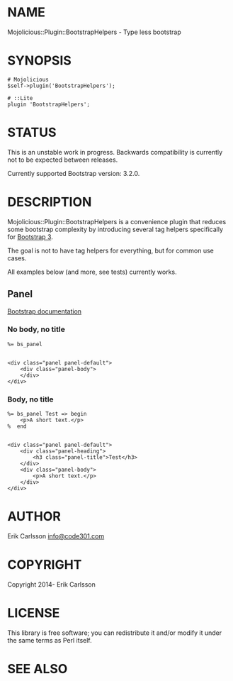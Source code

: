# NAME

Mojolicious::Plugin::BootstrapHelpers - Type less bootstrap

# SYNOPSIS

    # Mojolicious
    $self->plugin('BootstrapHelpers');

    # ::Lite
    plugin 'BootstrapHelpers';

# STATUS

This is an unstable work in progress. Backwards compatibility is currently not to be expected between releases.

Currently supported Bootstrap version: 3.2.0.

# DESCRIPTION

Mojolicious::Plugin::BootstrapHelpers is a convenience plugin that reduces some bootstrap complexity by introducing several tag helpers specifically for [Bootstrap 3](http://www.getbootstrap.com/).

The goal is not to have tag helpers for everything, but for common use cases.

All examples below (and more, see tests) currently works.

## Panel

[Bootstrap documentation](http://getbootstrap.com/components/#panels)

### No body, no title

    %= bs_panel


    <div class="panel panel-default">
        <div class="panel-body">
        </div>
    </div>

### Body, no title

    %= bs_panel Test => begin
        <p>A short text.</p>
    %  end


    <div class="panel panel-default">
        <div class="panel-heading">
            <h3 class="panel-title">Test</h3>
        </div>
        <div class="panel-body">
            <p>A short text.</p>
        </div>
    </div>

# AUTHOR

Erik Carlsson <info@code301.com>

# COPYRIGHT

Copyright 2014- Erik Carlsson

# LICENSE

This library is free software; you can redistribute it and/or modify
it under the same terms as Perl itself.

# SEE ALSO
